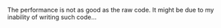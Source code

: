 The performance is not as good as the raw code. It might be due to my inability
of writing such code...
